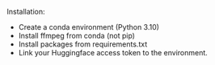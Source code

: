 Installation:
- Create a conda environment (Python 3.10)
- Install ffmpeg from conda (not pip)
- Install packages from requirements.txt
- Link your Huggingface access token to the environment.